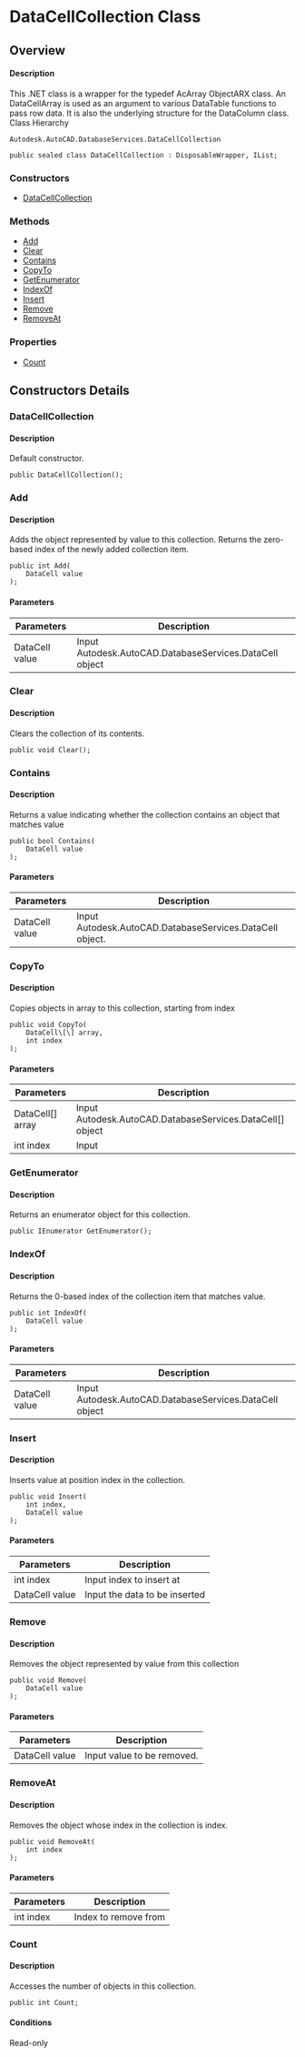 # DataCellCollection Class

## Overview

#### Description
This .NET class is a wrapper for the typedef AcArray<AcDbDataCell> ObjectARX class. 
An DataCellArray is used as an argument to various DataTable functions to pass row data. It is also the underlying structure for the DataColumn class.
Class Hierarchy
```text
Autodesk.AutoCAD.DatabaseServices.DataCellCollection
```

```text
public sealed class DataCellCollection : DisposableWrapper, IList;
```

### Constructors

- [DataCellCollection](#datacellcollection)

### Methods

- [Add](#add)
- [Clear](#clear)
- [Contains](#contains)
- [CopyTo](#copyto)
- [GetEnumerator](#getenumerator)
- [IndexOf](#indexof)
- [Insert](#insert)
- [Remove](#remove)
- [RemoveAt](#removeat)

### Properties

- [Count](#count)


## Constructors Details

### DataCellCollection

#### Description
Default constructor.
```text
public DataCellCollection();
```

### Add

#### Description
Adds the object represented by value to this collection. Returns the zero-based index of the newly added collection item.
```text
public int Add(
    DataCell value
);
```

#### Parameters

| Parameters | Description |
| --- | --- |
| DataCell value | Input Autodesk.AutoCAD.DatabaseServices.DataCell object |

### Clear

#### Description
Clears the collection of its contents.
```text
public void Clear();
```

### Contains

#### Description
Returns a value indicating whether the collection contains an object that matches value
```text
public bool Contains(
    DataCell value
);
```

#### Parameters

| Parameters | Description |
| --- | --- |
| DataCell value | Input Autodesk.AutoCAD.DatabaseServices.DataCell object. |

### CopyTo

#### Description
Copies objects in array to this collection, starting from index
```text
public void CopyTo(
    DataCell\[\] array, 
    int index
);
```

#### Parameters

| Parameters | Description |
| --- | --- |
| DataCell[] array | Input Autodesk.AutoCAD.DatabaseServices.DataCell[] object |
| int index | Input |

### GetEnumerator

#### Description
Returns an enumerator object for this collection.
```text
public IEnumerator GetEnumerator();
```

### IndexOf

#### Description
Returns the 0-based index of the collection item that matches value.
```text
public int IndexOf(
    DataCell value
);
```

#### Parameters

| Parameters | Description |
| --- | --- |
| DataCell value | Input Autodesk.AutoCAD.DatabaseServices.DataCell object |

### Insert

#### Description
Inserts value at position index in the collection.
```text
public void Insert(
    int index, 
    DataCell value
);
```

#### Parameters

| Parameters | Description |
| --- | --- |
| int index | Input index to insert at |
| DataCell value | Input the data to be inserted |

### Remove

#### Description
Removes the object represented by value from this collection
```text
public void Remove(
    DataCell value
);
```

#### Parameters

| Parameters | Description |
| --- | --- |
| DataCell value | Input value to be removed. |

### RemoveAt

#### Description
Removes the object whose index in the collection is index.
```text
public void RemoveAt(
    int index
);
```

#### Parameters

| Parameters | Description |
| --- | --- |
| int index | Index to remove from |

### Count

#### Description
Accesses the number of objects in this collection.
```text
public int Count;
```

#### Conditions
Read-only